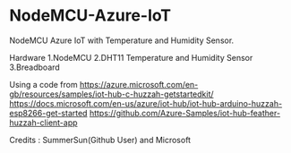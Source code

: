 # NodeMCU-Azure-IoT
NodeMCU Azure IoT with Temperature and Humidity Sensor.

Hardware
1.NodeMCU
2.DHT11 Temperature and Humidity Sensor
3.Breadboard

Using a code from
https://azure.microsoft.com/en-gb/resources/samples/iot-hub-c-huzzah-getstartedkit/
https://docs.microsoft.com/en-us/azure/iot-hub/iot-hub-arduino-huzzah-esp8266-get-started
https://github.com/Azure-Samples/iot-hub-feather-huzzah-client-app

Credits : SummerSun(Github User) and Microsoft
